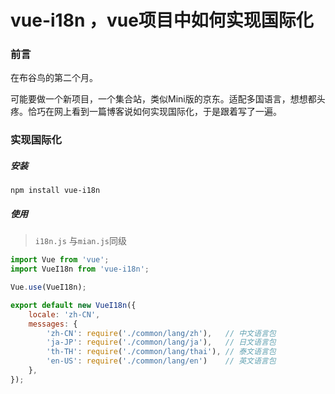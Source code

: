 # vue-i18n ，vue项目中如何实现国际化

### 前言

在布谷鸟的第二个月。

可能要做一个新项目，一个集合站，类似Mini版的京东。适配多国语言，想想都头疼。恰巧在网上看到一篇博客说如何实现国际化，于是跟着写了一遍。

### 实现国际化

##### 安装

`npm install vue-i18n`

##### 使用

> `i18n.js` 与`mian.js`同级

```js
import Vue from 'vue';
import VueI18n from 'vue-i18n';

Vue.use(VueI18n);

export default new VueI18n({
    locale: 'zh-CN',
    messages: {
        'zh-CN': require('./common/lang/zh'),   // 中文语言包
        'ja-JP': require('./common/lang/ja'),   // 日文语言包
        'th-TH': require('./common/lang/thai'), // 泰文语言包
        'en-US': require('./common/lang/en')    // 英文语言包
    },
});
```

